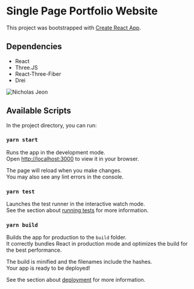 # Single Page Portfolio Website

This project was bootstrapped with [Create React App](https://github.com/facebook/create-react-app).

## Dependencies
- React
- Three.JS
- React-Three-Fiber
- Drei

![Nicholas Jeon](https://user-images.githubusercontent.com/105236273/198106629-aeebfc97-e409-41f4-ade9-a384d1e26f39.png)

## Available Scripts

In the project directory, you can run:

### `yarn start`

Runs the app in the development mode.\
Open [http://localhost:3000](http://localhost:3000) to view it in your browser.

The page will reload when you make changes.\
You may also see any lint errors in the console.

### `yarn test`

Launches the test runner in the interactive watch mode.\
See the section about [running tests](https://facebook.github.io/create-react-app/docs/running-tests) for more information.

### `yarn build`

Builds the app for production to the `build` folder.\
It correctly bundles React in production mode and optimizes the build for the best performance.

The build is minified and the filenames include the hashes.\
Your app is ready to be deployed!

See the section about [deployment](https://facebook.github.io/create-react-app/docs/deployment) for more information.
